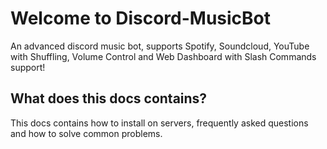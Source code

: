 # Welcome to Discord-MusicBot

An advanced discord music bot, supports Spotify, Soundcloud, YouTube with Shuffling, Volume Control and Web Dashboard with Slash Commands support!

## What does this docs contains?

This docs contains how to install on servers, frequently asked questions and how to solve common problems.
